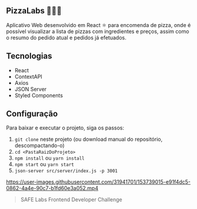 ## PizzaLabs 🍕👨‍💻

Aplicativo Web desenvolvido em React ⚛ para encomenda de pizza, onde é possível visualizar a lista de pizzas com ingredientes e preços, assim como o resumo do pedido atual
e pedidos já efetuados.

## Tecnologias

-   React
-   ContextAPI
-   Axios
-   JSON Server
-   Styled Components

## Configuração

Para baixar e executar o projeto, siga os passos:

1. `git clone` neste projeto (ou download manual do repositório, descompactando-o)
2. `cd <PastaRaizDoProjeto>`
3. `npm install` ou `yarn install`
4. `npm start` ou `yarn start`
5. `json-server src/server/index.js -p 3001`

https://user-images.githubusercontent.com/31941701/153739015-e91f4dc5-0862-4a4e-90c7-b1fd60e3a052.mp4

> SAFE Labs Frontend Developer Challenge
